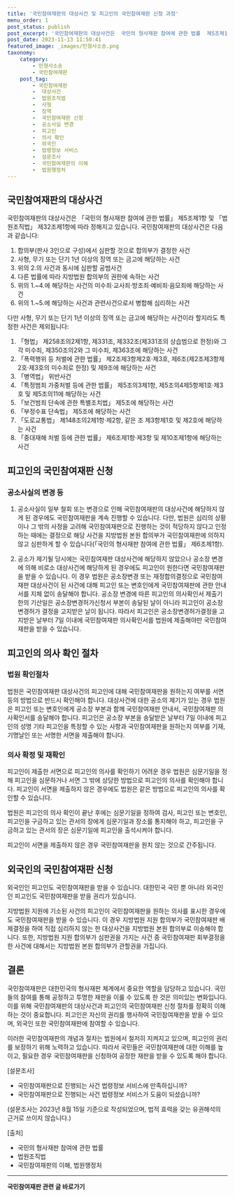 ```yaml
---
title: '국민참여재판의 대상사건 및 피고인의 국민참여재판 신청 과정'
menu_order: 1
post_status: publish
post_excerpt: '국민참여재판의 대상사건은  국민의 형사재판 참여에 관한 법률  제5조제1항 및  법원조직법  제32조제1항에 따라 정해지고 있습니다. 국민참여재판의 대상사건은 다음과 같습니다 '
post_date: 2023-11-13 11:50:41
featured_image: _images/민형사소송.png
taxonomy:
    category:
        - 민형사소송
        - 국민참여재판
    post_tag:
        - 국민참여재판
        -  대상사건
        -  법원조직법
        -  사형
        -  징역
        -  국민참여재판 신청
        -  공소사실 변경
        -  피고인
        -  의사 확인
        -  외국인
        -  법령정보 서비스
        -  설문조사
        -  국민참여재판의 이해
        -  법원행정처
---
```



## 국민참여재판의 대상사건

국민참여재판의 대상사건은 「국민의 형사재판 참여에 관한 법률」 제5조제1항 및 「법원조직법」 제32조제1항에 따라 정해지고 있습니다. 국민참여재판의 대상사건은 다음과 같습니다:

1. 합의부(판사 3인으로 구성)에서 심판할 것으로 합의부가 결정한 사건
2. 사형, 무기 또는 단기 1년 이상의 징역 또는 금고에 해당하는 사건
3. 위의 2.의 사건과 동시에 심판할 공범사건
4. 다른 법률에 따라 지방법원 합의부의 권한에 속하는 사건
5. 위의 1.~4.에 해당하는 사건의 미수죄·교사죄·방조죄·예비죄·음모죄에 해당하는 사건
6. 위의 1.~5.에 해당하는 사건과 관련사건으로서 병합해 심리하는 사건

다만 사형, 무기 또는 단기 1년 이상의 징역 또는 금고에 해당하는 사건이라 할지라도 특정한 사건은 제외됩니다:

1. 「형법」 제258조의2제1항, 제331조, 제332조(제331조의 상습범으로 한정)와 그 각 미수죄, 제350조의2와 그 미수죄, 제363조에 해당하는 사건
2. 「폭력행위 등 처벌에 관한 법률」 제2조제3항제2호·제3호, 제6조(제2조제3항제2호·제3호의 미수죄로 한정) 및 제9조에 해당하는 사건
3. 「병역법」 위반사건
4. 「특정범죄 가중처벌 등에 관한 법률」 제5조의3제1항, 제5조의4제5항제1호·제3호 및 제5조의11에 해당하는 사건
5. 「보건범죄 단속에 관한 특별조치법」 제5조에 해당하는 사건
6. 「부정수표 단속법」 제5조에 해당하는 사건
7. 「도로교통법」 제148조의2제1항·제2항, 같은 조 제3항제1호 및 제2호에 해당하는 사건
8. 「중대재해 처벌 등에 관한 법률」 제6조제1항·제3항 및 제10조제1항에 해당하는 사건

## 피고인의 국민참여재판 신청

### 공소사실의 변경 등

1) 공소사실이 일부 철회 또는 변경으로 인해 국민참여재판의 대상사건에 해당하지 않게 된 경우에도 국민참여재판을 계속 진행할 수 있습니다. 다만, 법원은 심리의 상황이나 그 밖의 사정을 고려해 국민참여재판으로 진행하는 것이 적당하지 않다고 인정하는 때에는 결정으로 해당 사건을 지방법원 본원 합의부가 국민참여재판에 의하지 않고 심판하게 할 수 있습니다(「국민의 형사재판 참여에 관한 법률」 제6조제1항).

2) 공소가 제기될 당시에는 국민참여재판 대상사건에 해당하지 않았으나 공소장 변경에 의해 비로소 대상사건에 해당하게 된 경우에도 피고인이 원한다면 국민참여재판을 받을 수 있습니다. 이 경우 법원은 공소장변경 또는 재정합의결정으로 국민참여재판 대상사건이 된 사건에 대해 피고인 또는 변호인에게 국민참여재판에 관한 안내서를 지체 없이 송달해야 합니다. 공소장 변경에 따른 피고인의 의사확인서 제출기한의 기산일은 공소장변경허가신청서 부본이 송달된 날이 아니라 피고인이 공소장변경허가 결정을 고지받은 날이 됩니다. 따라서 피고인은 공소장변경허가결정을 고지받은 날부터 7일 이내에 국민참여재판 의사확인서를 법원에 제출해야만 국민참여재판을 받을 수 있습니다.

## 피고인의 의사 확인 절차

### 법원 확인절차

법원은 국민참여재판 대상사건의 피고인에 대해 국민참여재판을 원하는지 여부를 서면 등의 방법으로 반드시 확인해야 합니다. 대상사건에 대한 공소의 제기가 있는 경우 법원은 피고인 또는 변호인에게 공소장 부본과 함께 국민참여재판 안내서, 국민참여재판 의사확인서를 송달해야 합니다. 피고인은 공소장 부본을 송달받은 날부터 7일 이내에 피고인의 성명 기타 피고인을 특정할 수 있는 사항과 국민참여재판을 원하는지 여부를 기재, 기명날인 또는 서명한 서면을 제출해야 합니다. 

### 의사 확정 및 재확인

피고인이 제출한 서면으로 피고인의 의사를 확인하기 어려운 경우 법원은 심문기일을 정해 피고인을 심문하거나 서면 그 밖에 상당한 방법으로 피고인의 의사를 확인해야 합니다. 피고인이 서면을 제출하지 않은 경우에도 법원은 같은 방법으로 피고인의 의사를 확인할 수 있습니다. 

법원은 피고인의 의사 확인이 끝난 후에는 심문기일을 정하여 검사, 피고인 또는 변호인, 피고인을 구금하고 있는 관서의 장에게 심문기일과 장소를 통지해야 하고, 피고인을 구금하고 있는 관서의 장은 심문기일에 피고인을 출석시켜야 합니다. 

피고인이 서면을 제출하지 않은 경우 국민참여재판을 원치 않는 것으로 간주됩니다.

## 외국인의 국민참여재판 신청

외국인인 피고인도 국민참여재판을 받을 수 있습니다. 대한민국 국민 뿐 아니라 외국인인 피고인도 국민참여재판을 받을 권리가 있습니다. 

지방법원 지원에 기소된 사건의 피고인이 국민참여재판을 원하는 의사를 표시한 경우에도 국민참여재판을 받을 수 있습니다. 이 경우 지방법원 지원 합의부가 국민참여재판 배제결정을 하여 직접 심리하지 않는 한 대상사건을 지방법원 본원 합의부로 이송해야 합니다. 또한, 지방법원 지원 합의부가 심판권을 가지는 사건 중 국민참여재판 회부결정을 한 사건에 대해서는 지방법원 본원 합의부가 관할권을 가집니다.

## 결론


국민참여재판은 대한민국의 형사재판 체계에서 중요한 역할을 담당하고 있습니다. 국민들의 참여를 통해 공정하고 투명한 재판을 이룰 수 있도록 한 것은 의미있는 변화입니다. 이를 위해 국민참여재판의 대상사건과 피고인의 국민참여재판 신청 절차를 정확히 이해하는 것이 중요합니다. 피고인은 자신의 권리를 행사하여 국민참여재판을 받을 수 있으며, 외국인 또한 국민참여재판에 참여할 수 있습니다.

이러한 국민참여재판의 개념과 절차는 법원에서 철저히 지켜지고 있으며, 피고인의 권리를 보장하기 위해 노력하고 있습니다. 따라서 국민들은 국민참여재판에 대한 이해를 높이고, 필요한 경우 국민참여재판을 신청하여 공정한 재판을 받을 수 있도록 해야 합니다.

[설문조사]

- 국민참여재판으로 진행되는 사건 법령정보 서비스에 만족하십니까?
- 국민참여재판으로 진행되는 사건 법령정보 서비스가 도움이 되셨습니까?

(설문조사는 2023년 8월 15일 기준으로 작성되었으며, 법적 효력을 갖는 유권해석의 근거로 쓰이지 않습니다.)

[출처]
- 국민의 형사재판 참여에 관한 법률
- 법원조직법
- 국민참여재판의 이해, 법원행정처
<!-- wp:separator -->
<hr class="wp-block-separator has-alpha-channel-opacity"/>
<!-- /wp:separator -->

<!-- wp:group {"backgroundColor":"base","layout":{"type":"constrained"}} -->
<div class="wp-block-group has-base-background-color has-background"><!-- wp:paragraph {"align":"center","fontSize":"medium"} -->
<p class="has-text-align-center has-large-font-size"><strong>국민참여재판 관련 글 바로가기</strong></p>
<!-- /wp:paragraph -->


<!-- wp:latest-posts
{"categories":[{"id":15305,"count":19,"description":"","link":"https://uknowlaw.com/category/%ea%b5%ad%eb%af%bc%ec%b0%b8%ec%97%ac%ec%9e%ac%ed%8c%90/","name":"국민참여재판","slug":"국민참여재판","taxonomy":"category","parent":0,"meta":[],"_links":{"self":[{"href":"https://uknowlaw.com/wp-json/wp/v2/categories/15305"}],"collection":[{"href":"https://uknowlaw.com/wp-json/wp/v2/categories"}],"about":[{"href":"https://uknowlaw.com/wp-json/wp/v2/taxonomies/category"}],"wp:post_type":[{"href":"https://uknowlaw.com/wp-json/wp/v2/posts?categories=15305"}],"curies":[{"name":"wp","href":"https://api.w.org/{rel}","templated":true}]}}],"postsToShow":100,"excerptLength":28,"postLayout":"grid","columns":2,"featuredImageAlign":"left","featuredImageSizeSlug":"large","fontSize":"small"} /--></div>
<!-- /wp:group -->